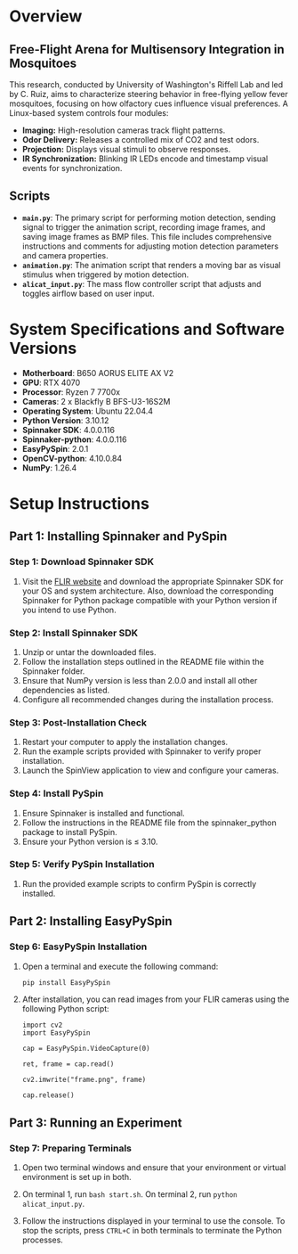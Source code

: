 # Overview

## Free-Flight Arena for Multisensory Integration in Mosquitoes


This research, conducted by University of Washington's Riffell Lab and led by C. Ruiz, aims to characterize steering behavior in free-flying yellow fever mosquitoes, focusing on how olfactory cues influence visual preferences. A Linux-based system controls four modules:

- **Imaging:** High-resolution cameras track flight patterns.
- **Odor Delivery:** Releases a controlled mix of CO2 and test odors.
- **Projection:** Displays visual stimuli to observe responses.
- **IR Synchronization:** Blinking IR LEDs encode and timestamp visual events for synchronization.

## Scripts

- **`main.py`**: The primary script for performing motion detection, sending signal to trigger the animation script, recording image frames, and saving image frames as BMP files. This file includes comprehensive instructions and comments for adjusting motion detection parameters and camera properties.
- **`animation.py`**: The animation script that renders a moving bar as visual stimulus when triggered by motion detection.
- **`alicat_input.py`**: The mass flow controller script that adjusts and toggles airflow based on user input.

# System Specifications and Software Versions

- **Motherboard**: B650 AORUS ELITE AX V2
- **GPU**: RTX 4070
- **Processor**: Ryzen 7 7700x
- **Cameras**: 2 x Blackfly B BFS-U3-16S2M
- **Operating System**: Ubuntu 22.04.4
- **Python Version**: 3.10.12
- **Spinnaker SDK**: 4.0.0.116
- **Spinnaker-python**: 4.0.0.116
- **EasyPySpin**: 2.0.1
- **OpenCV-python**: 4.10.0.84
- **NumPy**: 1.26.4

# Setup Instructions

## Part 1: Installing Spinnaker and PySpin

### Step 1: Download Spinnaker SDK

1. Visit the [FLIR website](https://www.flir.com/support-center/iis/machine-vision/downloads/spinnaker-sdk-download/spinnaker-sdk--download-files/) and download the appropriate Spinnaker SDK for your OS and system architecture. Also, download the corresponding Spinnaker for Python package compatible with your Python version if you intend to use Python.

### Step 2: Install Spinnaker SDK

1. Unzip or untar the downloaded files.
2. Follow the installation steps outlined in the README file within the Spinnaker folder.
3. Ensure that NumPy version is less than 2.0.0 and install all other dependencies as listed.
4. Configure all recommended changes during the installation process.

### Step 3: Post-Installation Check

1. Restart your computer to apply the installation changes.
2. Run the example scripts provided with Spinnaker to verify proper installation.
3. Launch the SpinView application to view and configure your cameras.

### Step 4: Install PySpin

1. Ensure Spinnaker is installed and functional.
2. Follow the instructions in the README file from the spinnaker_python package to install PySpin.
3. Ensure your Python version is ≤ 3.10.

### Step 5: Verify PySpin Installation

1. Run the provided example scripts to confirm PySpin is correctly installed.

## Part 2: Installing EasyPySpin

### Step 6: EasyPySpin Installation

1. Open a terminal and execute the following command:
   ```bash
   pip install EasyPySpin

2. After installation, you can read images from your FLIR cameras using the following Python script:

    ```
    import cv2
    import EasyPySpin

    cap = EasyPySpin.VideoCapture(0)

    ret, frame = cap.read()

    cv2.imwrite("frame.png", frame)

    cap.release()
    ```

## Part 3: Running an Experiment

### Step 7: Preparing Terminals

1. Open two terminal windows and ensure that your environment or virtual environment is set up in both.

2. On terminal 1, run `bash start.sh`. On terminal 2, run `python alicat_input.py`.

3. Follow the instructions displayed in your terminal to use the console. To stop the scripts, press `CTRL+C` in both terminals to terminate the Python processes.